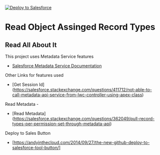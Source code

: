<a href="https://githubsfdeploy.herokuapp.com">
  <img alt="Deploy to Salesforce"
       src="https://raw.githubusercontent.com/afawcett/githubsfdeploy/master/deploy.png">
</a>

# Read Object Assinged Record Types

## Read All About It

This project uses Metadata Service features
- [Salesforce Metadata Service Documentation](https://developer.salesforce.com/docs/atlas.en-us.apexref.meta/apexref/apex_class_Metadata_Metadata.htm)

Other Links for features used
- [Get Session Id] (https://salesforce.stackexchange.com/questions/411712/not-able-to-call-metadata-api-service-from-lwc-controller-using-apex-class)

Read Metadata - 
- [Read Metadata] (https://salesforce.stackexchange.com/questions/362049/pull-record-types-per-permission-set-through-metadata-api)

Deploy to Sales Button
- [https://andyinthecloud.com/2014/09/27/the-new-github-deploy-to-salesforce-tool-button/]

